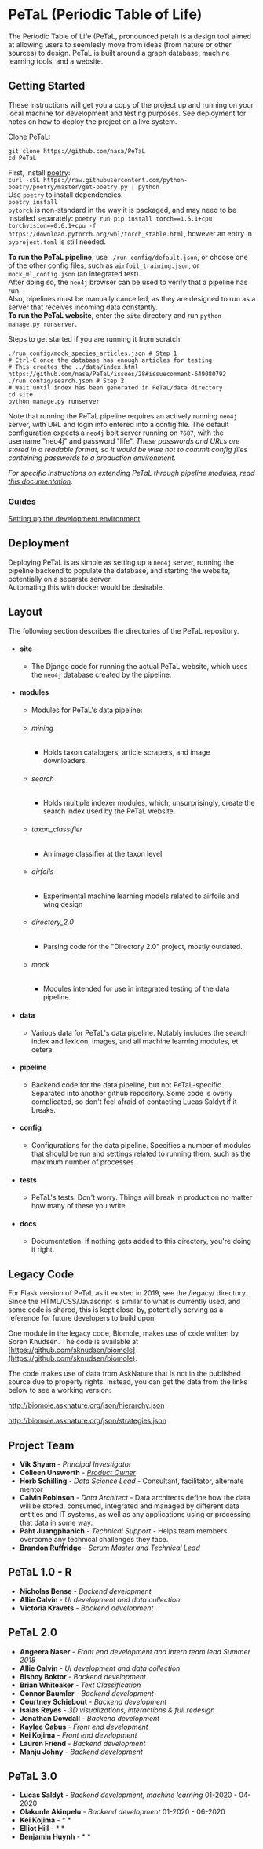 # PeTaL (Periodic Table of Life)

The Periodic Table of Life (PeTaL, pronounced petal) is a design tool aimed at allowing users to seemlesly move from ideas (from nature or other sources) to design.
PeTaL is built around a graph database, machine learning tools, and a website. 

## Getting Started

These instructions will get you a copy of the project up and running on your local machine for development and testing purposes. See deployment for notes on how to deploy the project on a live system.  

Clone PeTaL:  
```
git clone https://github.com/nasa/PeTaL
cd PeTaL
```  

First, install [poetry](https://python-poetry.org/docs/):  
`curl -sSL https://raw.githubusercontent.com/python-poetry/poetry/master/get-poetry.py | python`  
Use `poetry` to  install dependencies.  
`poetry install`  
`pytorch` is non-standard in the way it is packaged, and may need to be installed separately: `poetry run pip install torch==1.5.1+cpu torchvision==0.6.1+cpu -f https://download.pytorch.org/whl/torch_stable.html`, however an entry in `pyproject.toml` is still needed.  

**To run the PeTaL pipeline**, use `./run config/default.json`, or choose one of the other config files, such as `airfoil_training.json`, or `mock_ml_config.json` (an integrated test).  
After doing so, the `neo4j` browser can be used to verify that a pipeline has run.  
Also, pipelines must be manually cancelled, as they are designed to run as a server that receives incoming data constantly.  
**To run the PeTaL website**, enter the `site` directory and run `python manage.py runserver`.

Steps to get started if you are running it from scratch:
```
./run config/mock_species_articles.json # Step 1
# Ctrl-C once the database has enough articles for testing
# This creates the ../data/index.html https://github.com/nasa/PeTaL/issues/28#issuecomment-649080792 
./run config/search.json # Step 2 
# Wait until index has been generated in PeTaL/data directory
cd site
python manage.py runserver
```

Note that running the PeTaL pipeline requires an actively running `neo4j` server, with URL and login info entered into a config file.
The default configuration expects a `neo4j` bolt server running on `7687`, with the username "neo4j" and password "life".
*These passwords and URLs are stored in a readable format, so it would be wise not to commit config files containing passwords to a production environment.*

*For specific instructions on extending PeTaL through pipeline modules, read [this documentation](https://github.com/LSaldyt/bitflow/blob/master/README.md)*.
### Guides 
[Setting up the development environment](https://github.com/nasa/PeTaL/wiki/Setting-up-a-development-environment)

## Deployment

Deploying PeTaL is as simple as setting up a `neo4j` server, running the pipeline backend to populate the database, and starting the website, potentially on a separate server.  
Automating this with docker would be desirable.

## Layout

The following section describes the directories of the PeTaL repository.

* #### site

  * The Django code for running the actual PeTaL website, which uses the `neo4j` database created by the pipeline.

* #### modules

  * Modules for PeTaL's data pipeline:

  * ###### mining

    * Holds taxon catalogers, article scrapers, and image downloaders.

  * ###### search

    * Holds multiple indexer modules, which, unsurprisingly, create the search index used by the PeTaL website.

  * ###### taxon\_classifier

    * An image classifier at the taxon level

  * ###### airfoils

    * Experimental machine learning models related to airfoils and wing design

  * ###### directory\_2.0

    * Parsing code for the "Directory 2.0" project, mostly outdated.

  * ###### mock

    * Modules intended for use in integrated testing of the data pipeline.


* #### data

  * Various data for PeTaL's data pipeline. Notably includes the search index and lexicon, images, and all machine learning modules, et cetera.

* #### pipeline

  * Backend code for the data pipeline, but not PeTaL-specific. Separated into another github repository. Some code is overly complicated, so don't feel afraid of contacting Lucas Saldyt if it breaks.

* #### config

  * Configurations for the data pipeline. Specifies a number of modules that should be run and settings related to running them, such as the maximum number of processes.

* #### tests

  * PeTaL's tests. Don't worry. Things will break in production no matter how many of these you write.

* #### docs

  * Documentation. If nothing gets added to this directory, you're doing it right.

## Legacy Code

For Flask version of PeTaL as it existed in 2019, see the /legacy/ directory.
Since the HTML/CSS/Javascript is similar to what is currently used, and some code is shared, this is kept close-by, potentially serving as a reference for future developers to build upon.

One module in the legacy code, Biomole, makes use of code written by Soren Knudsen. The code is available at
[https://github.com/sknudsen/biomole](https://github.com/sknudsen/biomole).

The code makes use of data from AskNature that is not in the published source due to property rights. 
Instead, you can get the data from the links below to see a working version:
 
http://biomole.asknature.org/json/hierarchy.json

http://biomole.asknature.org/json/strategies.json




## Project Team

* **Vik Shyam** - *Principal Investigator*
* **Colleen Unsworth** - *[Product Owner](https://www.mountaingoatsoftware.com/agile/scrum/roles/product-owner)*
* **Herb Schilling** - *Data Science Lead* - Consultant, facilitator, alternate mentor
* **Calvin Robinson** - *Data Architect* - Data architects define how the data will be stored, consumed, integrated and managed by different data entities and IT systems, as well as any applications using or processing that data in some way.
* **Paht Juangphanich** - *Technical Support* - Helps team members overcome any technical challenges they face.
* **Brandon Ruffridge** - *[Scrum Master](https://www.agilealliance.org/glossary/scrum-master/) and Technical Lead*



## PeTaL 1.0 - R

* **Nicholas Bense** - *Backend development*
* **Allie Calvin** - *UI development and data collection* 
* **Victoria Kravets** - *Backend development* 

## PeTaL 2.0 

* **Angeera Naser** - *Front end development and intern team lead Summer 2018*
* **Allie Calvin** - *UI development and data collection* 
* **Bishoy Boktor** - *Backend development* 
* **Brian Whiteaker** - *Text Classification* 
* **Connor Baumler** - *Backend development*
* **Courtney Schiebout** - *Backend development*
* **Isaias Reyes** - *3D visualizations, interactions & full redesign*
* **Jonathan Dowdall** - *Backend development* 
* **Kaylee Gabus** - *Front end development*
* **Kei Kojima** - *Front end development*
* **Lauren Friend** - *Backend development*
* **Manju Johny** - *Backend development*

## PeTaL 3.0

* **Lucas Saldyt** - *Backend development, machine learning* 01-2020 - 04-2020
* **Olakunle Akinpelu** - *Backend development* 01-2020 - 06-2020
* **Kei Kojima** - *   *
* **Elliot Hill** - *   *
* **Benjamin Huynh** - *   *


